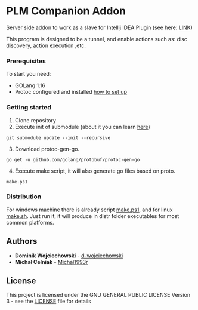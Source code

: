 <!--- [![pipeline status](https://gitlab.com/wojciechowskid/wncplugin/badges/master/pipeline.svg)](https://gitlab.com/wojciechowskid/wncplugin-serveraddon/pipelines/latest) --->
<!--- [![report](https://goreportcard.com/badge/gitlab.com/wojciechowskid/wncplugin-serveraddon)](https://goreportcard.com/report/gitlab.com/wojciechowskid/wncplugin-serveraddon) --->

# PLM Companion Addon

Server side addon to work as a slave for Intellij IDEA Plugin (see here: [LINK](https://github.com/d-wojciechowski/plm-companion))

This program is designed to be a tunnel, and enable actions such as: disc discovery, action execution ,etc. 

### Prerequisites

To start you need:
* GOLang 1.16
* Protoc configured and installed [how to set up](https://developers.google.com/protocol-buffers/docs/gotutorial)

### Getting started

1. Clone repository
2. Execute init of submodule (about it you can learn [here](https://git-scm.com/book/en/v2/Git-Tools-Submodules))
````
git submodule update --init --recursive
````
3. Download protoc-gen-go.
````
go get -u github.com/golang/protobuf/protoc-gen-go
````
4. Execute make script, it will also generate go files based on proto.
````
make.ps1
````
### Distribution

For windows machine there is already script [make.ps1](make.ps1), and for linux [make.sh](make.sh). Just run it, it will produce in distr folder executables for most common platforms.

## Authors

* **Dominik Wojciechowski** - [d-wojciechowski](https://github.com/d-wojciechowski)
* **Michał Celniak** - [Michal1993r](https://gitlab.com/Michal1993r)

## License

This project is licensed under the GNU GENERAL PUBLIC LICENSE Version 3 - see the [LICENSE](LICENSE) file for details

